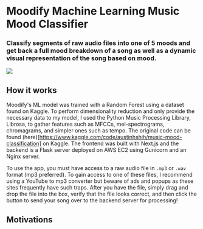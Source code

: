 # Moodify Machine Learning Music Mood Classifier
### Classify segments of raw audio files into one of 5 moods and get back a full mood breakdown of a song as well as a dynamic visual representation of the song based on mood.
![](https://austinshih.com/static/media/moodify.abc2147eaf3f3f341658.png)

## How it works
Moodify's ML model was trained with a Random Forest using a dataset found on Kaggle. To perform dimensionality reduction and only provide the necessary data to my model, I used the Python Music Processing Library, Librosa, to gather features such as MFCCs, mel-spectrograms, chromagrams, and simpler ones such as tempo. The original code can be found (here)[https://www.kaggle.com/code/austinhshih/music-mood-classification] on Kaggle. The frontend was built with Next.js and the backend is a Flask server deployed on AWS EC2 using Gunicorn and an Nginx server.

To use the app, you must have access to a raw audio file in `.mp3` or `.wav` format (mp3 preferred). To gain access to one of these files, I recommend using a YouTube to mp3 converter but beware of ads and popups as these sites frequently have such traps. After you have the file, simply drag and drop the file into the box, verify that the file looks correct, and then click the button to send your song over to the backend server for processing!

## Motivations
